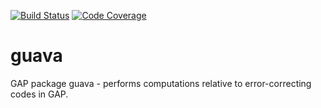 [![Build Status](https://travis-ci.org/gap-packages/guava.svg?branch=master)](https://travis-ci.org/gap-packages/guava)
[![Code Coverage](https://codecov.io/github/gap-packages/guava/coverage.svg?branch=master&token=)](https://codecov.io/gh/gap-packages/guava)

guava
=====

GAP package guava - performs computations relative to error-correcting codes in GAP.
